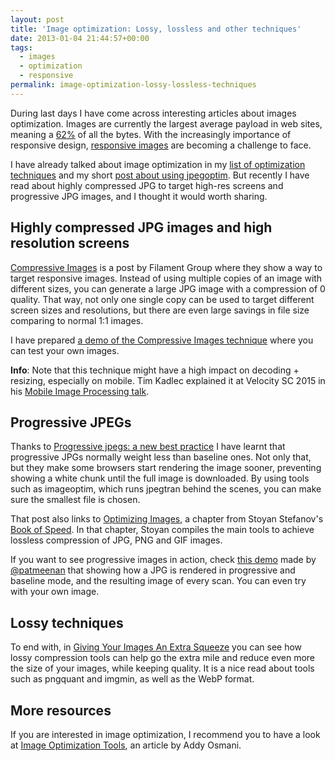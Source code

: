 ```yaml
---
layout: post
title: 'Image optimization: Lossy, lossless and other techniques'
date: 2013-01-04 21:44:57+00:00
tags:
  - images
  - optimization
  - responsive
permalink: image-optimization-lossy-lossless-techniques
---
```


During last days I have come across interesting articles about images optimization. Images are currently the largest average payload in web sites, meaning a [62%](http://httparchive.org/interesting.php) of all the bytes. With the increasingly importance of responsive design, [responsive images](http://css-tricks.com/which-responsive-images-solution-should-you-use/) are becoming a challenge to face.

I have already talked about image optimization in my [list of optimization techniques](/techniques-optimize-web-sites/#images-optimization) and my short [post about using jpegoptim](/jpegoptim-optimize-jpg-page-speed/). But recently I have read about highly compressed JPG to target high-res screens and progressive JPG images, and I thought it would worth sharing.

<!-- more -->
## Highly compressed JPG images and high resolution screens

[Compressive Images](http://filamentgroup.com/lab/rwd_img_compression/) is a post by Filament Group where they show a way to target responsive images. Instead of using multiple copies of an image with different sizes, you can generate a large JPG image with a compression of 0 quality. That way, not only one single copy can be used to target different screen sizes and resolutions, but there are even large savings in file size comparing to normal 1:1 images.

I have prepared [a demo of the Compressive Images technique](/demos/compressive-images/) where you can test your own images.

<div class="callout">
<strong>Info</strong>: Note that this technique might have a high impact on decoding + resizing, especially on mobile. Tim Kadlec explained it at Velocity SC 2015 in his <a href="https://www.youtube.com/watch?v=jP68rCjSSjM&t=10m56s">Mobile Image Processing talk</a>.
</div>

## Progressive JPEGs

Thanks to [Progressive jpegs: a new best practice](http://calendar.perfplanet.com/2012/progressive-jpegs-a-new-best-practice/) I have learnt that progressive JPGs normally weight less than baseline ones. Not only that, but they make some browsers start rendering the image sooner, preventing showing a white chunk until the full image is downloaded. By using tools such as imageoptim, which runs jpegtran behind the scenes, you can make sure the smallest file is chosen.

That post also links to [Optimizing Images](http://www.bookofspeed.com/chapter5.html), a chapter from Stoyan Stefanov's [Book of Speed](http://www.bookofspeed.com/). In that chapter, Stoyan compiles the main tools to achieve lossless compression of JPG, PNG and GIF images.

If you want to see progressive images in action, check [this demo](http://www.patrickmeenan.com/progressive/view.php?img=http%3A%2F%2Fi2.cdn.turner.com%2Fcnn%2Fdam%2Fassets%2F121205093053-leweb-cyborg-c1-main.jpg) made by [@patmeenan](https://twitter.com/patmeenan) that showing how a JPG is rendered in progressive and baseline mode, and the resulting image of every scan. You can even try with your own image.

## Lossy techniques

To end with, in [Giving Your Images An Extra Squeeze](http://calendar.perfplanet.com/2012/giving-your-images-an-extra-squeeze/) you can see how lossy compression tools can help go the extra mile and reduce even more the size of your images, while keeping quality. It is a nice read about tools such as pngquant and imgmin, as well as the WebP format.

## More resources

If you are interested in image optimization, I recommend you to have a look at [Image Optimization Tools](http://addyosmani.com/blog/image-optimization-tools/), an article by Addy Osmani.
